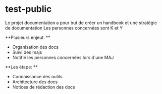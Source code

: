 # test-public

Le projet documentation a pour but de créer un handbook et une stratégie de documentation 
Les personnes concernées sont K et Y

**Plusieurs enjeut: **
- Organisation des docs 
- Suivi des majs 
- Notifié les personnes concernées lors d'une MAJ

**Les étape: **
- Connaissance des outils 
- Architecture des docs 
- Notices de rédaction des docs 
